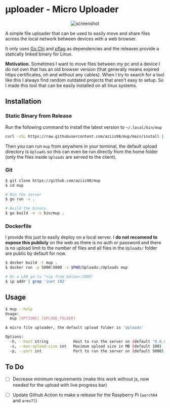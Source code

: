 # μploader - Micro Uploader

<p align="center">
<img src="https://github.com/user-attachments/assets/268d853f-9b69-4fa1-853e-e645818c3f6d" alt="screenshot" />
</p>

A simple file uploader that can be used to easily move and share files across the local network between devices with a web browser. 

It only uses [Go Chi](https://github.com/go-chi/chi) and [pflag](https://github.com/spf13/pflag) as dependencies and the releases provide a statically linked binary for Linux.

**Motivation.** Sometimes I want to move files between my pc and a device I do not own that has an old browser version (that generally means expired https certificates, oh and without any cables). When I try to search for a tool like this I always find random outdated projects that aren't easy to setup. So I made this tool that can be easily installed on all linux systems.

## Installation

### Static Binary from Release

Run the following command to install the latest version to `~/.local/bin/mup`

```bash
curl -sSL https://raw.githubusercontent.com/aziis98/mup/main/install | sh
```

Then you can run `mup` from anywhere in your terminal, the default upload directory is `Uploads` so this can even be run directly from the home folder (only the files inside `Uploads` are served to the client).

### Git

```bash
$ git clone https://github.com/aziis98/mup
$ cd mup

# Run the server
$ go run -v .

# Build the binary
$ go build -v -o bin/mup .
```

### Dockerfile

I provide this just to easily deploy on a local server. I **do not recomend to expose this publicly** on the web as there is no auth or password and there is no upload limit to the number of files and all files in the `Uploads/` folder are public by default for now.

```bash shell
$ docker build -t mup .
$ docker run -p 5000:5000 -v $PWD/Uploads:/Uploads mup

# On a LAN go to "<ip from below>:5000"
$ ip addr | grep 'inet 192'
```

## Usage

```bash
$ mup --help
Usage:
  mup [OPTIONS] [UPLOAD_FOLDER]

A micro file uploader, the default upload folder is 'Uploads'

Options:
  -h, --host string           Host to run the server on (default "0.0.0.0")
  -s, --max-upload-size int   Maximum upload size in MB (default 100)
  -p, --port int              Port to run the server on (default 5000)
```

## To Do

- [ ] Decrease minimum requirements (make this work without js, now needed for the upload with live progress bar)

- [ ] Update Github Action to make a release for the Raspberry Pi (`aarch64` and `armv7l`)

